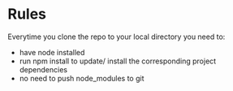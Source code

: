 # Rules

Everytime you clone the repo to your local directory you need to:

- have node installed
- run npm install to update/ install the corresponding project dependencies
- no need to push node_modules to git

  
